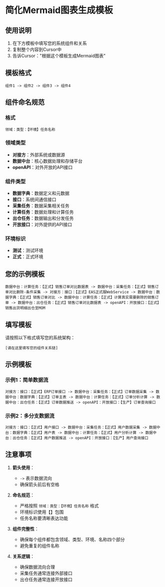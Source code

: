 # 简化Mermaid图表生成模板

## 使用说明
1. 在下方模板中填写您的系统组件和关系
2. 复制整个内容到Cursor中
3. 告诉Cursor："根据这个模板生成Mermaid图表"

## 模板格式

```
组件1 -> 组件2 -> 组件3 -> 组件4
```

## 组件命名规范

### 格式
```
领域：类型：【环境】任务名称
```

### 领域类型
- **对接方**：外部系统或数据源
- **数据中台**：核心数据处理和存储平台
- **openAPI**：对外开放的API接口

### 组件类型
- **数据字典**：数据定义和元数据
- **接口**：系统间通信接口
- **采集任务**：数据采集相关任务
- **计算任务**：数据处理和计算任务
- **出仓任务**：数据输出和分发任务
- **开放接口**：对外提供的API接口

### 环境标识
- **测试**：测试环境
- **正式**：正式环境

## 您的示例模板

```
数据中台：计算任务：【正式】销售订单对比数据表 -> 数据中台：采集任务：【正式】销售订单对比删除-条件采集 -> 对接方：接口：【正式】EAS正式服WebService -> 数据中台：数据字典：【正式】销售订单对比 -> 数据中台：计算任务：【正式】计算真实需要删除的销售订单 -> 数据中台：出仓任务：【正式】销售订单对比数据表 -> openAPI：开放接口：【正式】销售出货明细出仓至MOM
```

## 填写模板

请按照以下格式填写您的系统架构：

```
[请在这里填写您的组件关系链]
```

## 示例模板

### 示例1：简单数据流
```
对接方：接口：【正式】ERP订单接口 -> 数据中台：采集任务：【正式】订单数据采集 -> 数据中台：数据字典：【正式】订单主表 -> 数据中台：计算任务：【正式】订单分析计算 -> 数据中台：出仓任务：【正式】订单数据推送 -> openAPI：开放接口：【生产】订单查询接口
```

### 示例2：多分支数据流
```
对接方：接口：【正式】用户接口 -> 数据中台：采集任务：【正式】用户数据采集 -> 数据中台：数据字典：【正式】用户表 -> 数据中台：计算任务：【正式】用户分析计算 -> 数据中台：出仓任务：【正式】用户数据推送 -> openAPI：开放接口：【生产】用户查询接口
```

## 注意事项

1. **箭头使用**：
   - `->` 表示数据流向
   - 确保箭头前后有空格

2. **命名规范**：
   - 严格按照 `领域：类型：【环境】任务名称` 格式
   - 环境标识使用【】包围
   - 任务名称要清晰表达功能

3. **组件完整性**：
   - 确保每个组件都包含领域、类型、环境、名称四个部分
   - 避免重复的组件名称

4. **关系逻辑**：
   - 确保数据流向合理
   - 采集任务通常连接外部接口
   - 出仓任务通常连接开放接口 